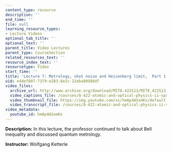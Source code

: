 ```yaml
---
content_type: resource
description: ''
end_time: ''
file: null
learning_resource_types:
- Lecture Videos
optional_tab_title: ''
optional_text: ''
parent_title: Video Lectures
parent_type: CourseSection
related_resources_text: ''
resource_index_text: ''
resourcetype: Video
start_time: ''
title: 'Lecture 7: Metrology, shot noise and Heisenberg limit,  Part 1'
uid: ed4ef807-7379-e283-8e2c-21eba8098ddf
video_files:
  archive_url: http://www.archive.org/download/MIT8.422S13/MIT8_422S13_lec07-1_300k.mp4
  video_captions_file: /courses/8-422-atomic-and-optical-physics-ii-spring-2013/b67d5e0fd7655621a0764d5c148a0ed4_hmAp4ASxmKs.vtt
  video_thumbnail_file: https://img.youtube.com/vi/hmAp4ASxmKs/default.jpg
  video_transcript_file: /courses/8-422-atomic-and-optical-physics-ii-spring-2013/56a40a45923ad9e80095adb0ff3b4b84_hmAp4ASxmKs.pdf
video_metadata:
  youtube_id: hmAp4ASxmKs
---
```


**Description:** In this lecture, the professor continued to talk about Bell inequality and discussed quantum metrology.

**Instructor:** Wolfgang Ketterle